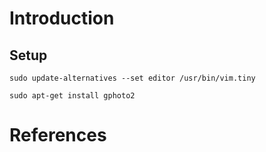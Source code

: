 # Introduction

## Setup

```
sudo update-alternatives --set editor /usr/bin/vim.tiny
```

```
sudo apt-get install gphoto2
```

# References

